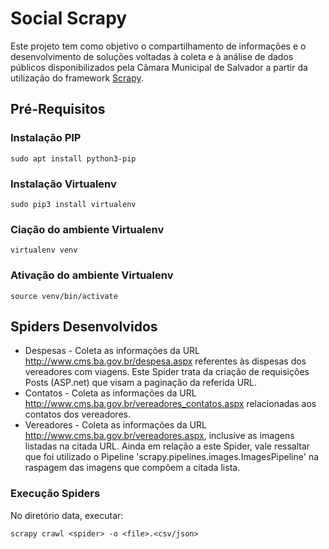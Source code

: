 # Social Scrapy

Este projeto tem como objetivo o compartilhamento de informações e o desenvolvimento de soluções voltadas à coleta e à análise de dados públicos disponibilizados pela Câmara Municipal de Salvador a partir da utilização do framework [Scrapy](https://scrapy.org/).

## Pré-Requisitos

### Instalação PIP

```
sudo apt install python3-pip
```

### Instalação Virtualenv
```
sudo pip3 install virtualenv 
```

### Ciação do ambiente Virtualenv
```
virtualenv venv
```

### Ativação do ambiente Virtualenv
```
source venv/bin/activate
```

## Spiders Desenvolvidos

* Despesas - Coleta as informações da URL http://www.cms.ba.gov.br/despesa.aspx referentes às dispesas dos vereadores com viagens. Este Spider 
trata da criação de requisições Posts (ASP.net) que visam a paginação da referida URL.
* Contatos - Coleta as informações da URL http://www.cms.ba.gov.br/vereadores_contatos.aspx relacionadas aos contatos dos vereadores.
* Vereadores - Coleta as informações da URL http://www.cms.ba.gov.br/vereadores.aspx, inclusive as imagens listadas na citada URL. Ainda em relação a este Spider, vale ressaltar que foi utilizado o Pipeline 'scrapy.pipelines.images.ImagesPipeline' na raspagem das imagens que compôem a citada lista.

### Execução Spiders

No diretório data, executar:
```
scrapy crawl <spider> -o <file>.<csv/json>
```



